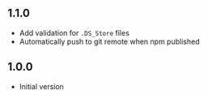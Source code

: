 ## 1.1.0

- Add validation for `.DS_Store` files
- Automatically push to git remote when npm published

## 1.0.0

- Initial version

